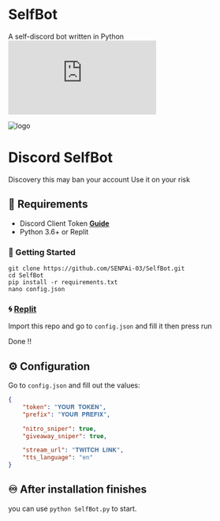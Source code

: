 # SelfBot
A self-discord bot written in Python
[![Replit](https://www.vectorlogo.zone/util/preview.html?image=/logos/replit/replit-ar21.svg)](https://replit.com)

![logo](https://i.goopics.net/z3hs7g.jpg)

# Discord SelfBot 

Discovery this may ban your account
Use it on your risk

## 📜 Requirements

- Discord Client Token **[Guide](https://discordhelp.net/discord-token)**
- Python 3.6+ or Replit

### 🚀 Getting Started


```
git clone https://github.com/SENPAi-03/SelfBot.git
cd SelfBot
pip install -r requirements.txt
nano config.json
```

### 🌀 [Replit](https://replit.com)

Import this repo and go to `config.json` and fill it then press run

Done !!

## ⚙️ Configuration

Go to `config.json` and fill out the values:

```json
{ 
    "token": "𝐘𝐎𝐔𝐑 𝐓𝐎𝐊𝐄𝐍",
    "prefix": "𝐘𝐎𝐔𝐑 𝐏𝐑𝐄𝐅𝐈𝐗",

    "nitro_sniper": true,
    "giveaway_sniper": true,

    "stream_url": "𝐓𝐖𝐈𝐓𝐂𝐇 𝐋𝐈𝐍𝐊",
    "tts_language": "en"
} 
```
## ♾️ After installation finishes
 you can use `python SelfBot.py` to start.
 
